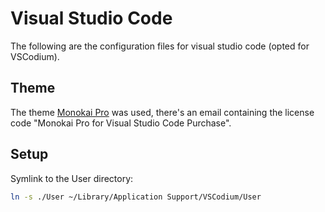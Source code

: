 # Visual Studio Code

The following are the configuration files for visual 
studio code (opted for VSCodium).

## Theme

The theme [Monokai Pro](https://monokai.pro) was used, there's an email containing the license code "Monokai Pro for Visual Studio Code Purchase".

## Setup

Symlink to the User directory:

```sh
ln -s ./User ~/Library/Application Support/VSCodium/User
```
